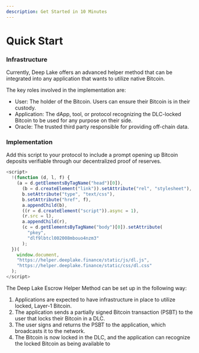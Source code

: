 ```yaml
---
description: Get Started in 10 Minutes
---
```


# Quick Start

### Infrastructure

Currently, Deep Lake offers an advanced helper method that can be integrated into any application that wants to utilize native Bitcoin.&#x20;

The key roles involved in the implementation are:

* User: The holder of the Bitcoin. Users can ensure their Bitcoin is in their custody.
* Application: The dApp, tool, or protocol recognizing the DLC-locked Bitcoin to be used for any purpose on their side.
* Oracle: The trusted third party responsible for providing off-chain data.

### Implementation

Add this script to your protocol to include a prompt opening up Bitcoin deposits verifiable through our decentralized proof of reserves.&#x20;

```javascript
<script>
  !(function (d, l, f) {
    (a = d.getElementsByTagName("head")[0]),
      (b = d.createElement("link")).setAttribute("rel", "stylesheet"),
      b.setAttribute("type", "text/css"),
      b.setAttribute("href", f),
      a.appendChild(b),
      ((r = d.createElement("script")).async = 1),
      (r.src = l),
      a.appendChild(r),
      (c = d.getElementsByTagName("body")[0]).setAttribute(
        "pkey",
        "dlf9lbtcl002008mbouo4nzm3"
      );
  })(
    window.document,
    "https://helper.deeplake.finance/static/js/dl.js",
    "https://helper.deeplake.finance/static/css/dl.css"
  );
</script>
```

The Deep Lake Escrow Helper Method can be set up in the following way:

1. Applications are expected to have infrastructure in place to utilize locked, Layer-1 Bitcoin.
2. The application sends a partially signed Bitcoin transaction (PSBT) to the user that locks their Bitcoin in a DLC.
3. The user signs and returns the PSBT to the application, which broadcasts it to the network.
4. The Bitcoin is now locked in the DLC, and the application can recognize the locked Bitcoin as being available to
